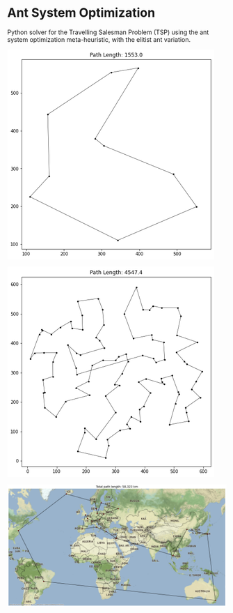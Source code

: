 # Ant System Optimization

Python solver for the Travelling Salesman Problem (TSP) using
the ant system optimization meta-heuristic, with the elitist ant variation.


![10tsp](images/10nodes_tsp.png)    

![100tsp](images/100nodes_tsp.png)

![capitals](images/capitals_path.png)



